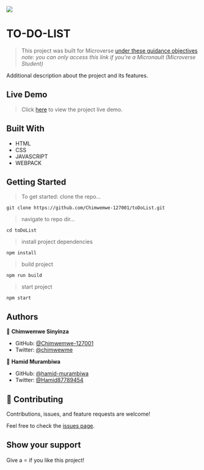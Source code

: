 ![](https://img.shields.io/badge/Microverse-blueviolet)

# TO-DO-LIST

> This project was built for Microverse [under these guidance objectives](https://github.com/microverseinc/curriculum-javascript/blob/main/todo-list/m1_list_structure.md)
> _note: you can only access this link if you're a Micronault (Microverse Student)_

Additional description about the project and its features.

## Live Demo
> Click [here](https://chimwemwe-127001.github.io/toDoList/) to view the project live demo.

## Built With

- HTML
- CSS
- JAVASCRIPT
- WEBPACK

## Getting Started
> To get started:
> clone the repo...

  `git clone https://github.com/Chimwemwe-127001/toDoList.git`

> navigate to repo dir...

  ```cd toDoList```

> install project dependencies

  ```npm install```

> build project

  ```npm run build```

> start project

  ```npm start```

## Authors

👤 **Chimwemwe Sinyinza**

- GitHub: [@Chimwemwe-127001](https://github.com/Chimwemwe-127001)
- Twitter: [@chimwewme](https://twitter.com/chimwewme)

👤 **Hamid Murambiwa**

- GitHub: [@hamid-murambiwa](https://github.com/hamid-murambiwa)
- Twitter: [@Hamid87789454](https://twitter.com/Hamid87789454)

## 🤝 Contributing

Contributions, issues, and feature requests are welcome!

Feel free to check the [issues page](../../issues/).

## Show your support

Give a ⭐️ if you like this project!
